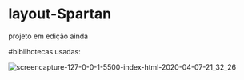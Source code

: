 # layout-Spartan
projeto em edição ainda


#bibilhotecas usadas: 


![screencapture-127-0-0-1-5500-index-html-2020-04-07-21_32_26](https://user-images.githubusercontent.com/46541402/78742209-ca24f700-7931-11ea-8677-2d86f13eb241.png)

